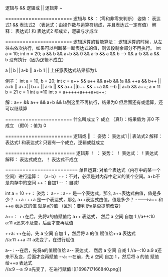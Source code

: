 逻辑与 &&    逻辑或 ||  逻辑非 ~

=======================
逻辑与 && ：（零和非零来判断）
		姿势：
				表达式1 && 表法式2    （表达式：由操作数与运算符组成，并且表达式一定有值）
				解释：
						表达式1 和 表达式2 都成立，逻辑与才成立

=======================
逻辑运算的智能算法：
		逻辑运算的时候，从左往右依次执行，如果可以判断某一断表达式的值，则该段剩余部分不再执行。
int a = 10;
int n = 20;
a && b && a+b && 0 && a-b && a && b
-->        && a-b && a && b 没有执行（因为逻辑不成立）

a || b || a-b || a+b 
1  || 上任意表达式结果都为1.

例子：
		int a = 10, b = 20;
		int c = a++ && a++ && a+b && !a && ++a && b++ || a+b || a++|| b++ || a-b || && a++ ||b++ && ++a && --b || a+b && a++;
		a = 11
		b = 21
		c = 1
int a =10
int x = a+++++a+++a+a++;

解：a++ && a++ && a+b && !a到这里不再执行，结果为0
但后面还有或运算，还可以继续算
	

=======================
什么叫成立？
		成立 （真1）：结果值为 非0 
	不成立  （假0）：值为         0

=======================
逻辑或 || ：
		姿势：
				表达式1 || 表法式2
				解释：
						表达式1 和表达式2 只要有一个成立，逻辑或就成立
						 
========================
逻辑非 ！ ：
			姿势：
			！ 表达式：
						！表达式
					解释：
							表达式成立，！ 表达式不成立 

=========================
单目运算:
		对单个表达式（内存中的某一个空间）进行运算： （a+b）++：不对，必须是对内存中定义的某个空间。a+b不是内存中的空间
		++：自加1
		-- ：自减1

int a = 10
++：
	姿势：
			a++ : a++ 是一个表达式，那么 a++表达式由值，值是多少？
			++a : ++a 是一个表达式，那么 a++表达式由值，值是多少？
---->a++ 和 ++a 表达式的值 就是a的值 （区别：要判断a是否提前改变）

a++： ++在后，先将a的值赋值给 a++ 表达式， 然后 a 空间 自加 1 //a++:10 a:11  a还来不及变，后面才变再赋值

++a:   ++在前，先 a 空间 自加 1 ，然后将 a  的值 赋值给++a 表达式  
//a:11  ++a :11 a先变了，在进行赋值

a-- :     --在后，先将a的值赋值给 a-- 表达式， 然后 a 空间 自减 1 
//a--:10     a:9      a还来不及变，后面才变再赋值
--a:   --在前，先 a 空间 自加 1 ，然后将 a  的值 赋值给++a 表达式  
//a:9  --a :9  a先变了，在进行赋值
![[1698717166840.png]]





	